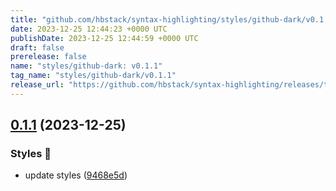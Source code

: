 ```yaml
---
title: "github.com/hbstack/syntax-highlighting/styles/github-dark/v0.1.1"
date: 2023-12-25 12:44:23 +0000 UTC
publishDate: 2023-12-25 12:44:59 +0000 UTC
draft: false
prerelease: false
name: "styles/github-dark: v0.1.1"
tag_name: "styles/github-dark/v0.1.1"
release_url: "https://github.com/hbstack/syntax-highlighting/releases/tag/styles/github-dark/v0.1.1"
---
```


## [0.1.1](https://github.com/hbstack/syntax-highlighting/compare/styles/github-dark/v0.1.0...styles/github-dark/v0.1.1) (2023-12-25)


### Styles 🎨

* update styles ([9468e5d](https://github.com/hbstack/syntax-highlighting/commit/9468e5d054f6c1775a1966bcf308506cebd2f804))
